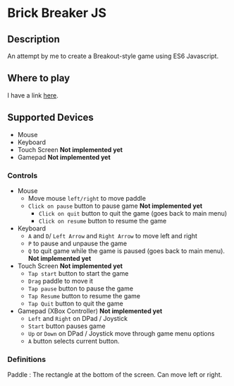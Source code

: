 # Brick Breaker JS

## Description

An attempt by me to create a Breakout-style game using ES6 Javascript.

## Where to play

I have a link [here](https://codesourc3.github.io/BrickBreaker-JS/).

## Supported Devices

- Mouse
- Keyboard
- Touch Screen **Not implemented yet**
- Gamepad **Not implemented yet**

### Controls
- Mouse
    - Move mouse `left/right` to move paddle
    - `Click on pause` button to pause game **Not implemented yet**
        - `Click on quit` button to quit the game (goes back to main menu)
        - `Click on resume` button to resume the game
- Keyboard
    - `A` and `D`/ `Left Arrow` and `Right Arrow` to move left and right
    - `P` to pause and unpause the game
    - `Q` to quit game while the game is paused (goes back to main menu). **Not implemented yet**
- Touch Screen **Not implemented yet**
    - `Tap start` button to start the game
    - `Drag` paddle to move it
    - `Tap pause` button to pause the game
    - `Tap Resume` button to resume the game
    - `Tap Quit` button to quit the game
- Gamepad (XBox Controller) **Not implemented yet**
    - `Left` and `Right` on DPad / Joystick
    - `Start` button pauses game
    - `Up` or `Down` on DPad / Joystick move through game menu options
    - `A` button selects current button.

### Definitions
Paddle
: The rectangle at the bottom of the screen. Can move left or right. 
